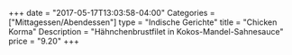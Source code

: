 +++
date = "2017-05-17T13:03:58-04:00"
Categories = ["Mittagessen/Abendessen"]
type = "Indische Gerichte"
title = "Chicken Korma"
Description = "Hähnchenbrustfilet in Kokos-Mandel-Sahnesauce"
price = "9.20"
+++
